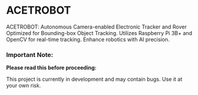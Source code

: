 # ACETROBOT
ACETROBOT: Autonomous Camera-enabled Electronic Tracker and Rover Optimized for Bounding-box Object Tracking. Utilizes Raspberry Pi 3B+ and OpenCV for real-time tracking. Enhance robotics with AI precision.

### Important Note:

**Please read this before proceeding:**

This project is currently in development and may contain bugs. Use it at your own risk.

